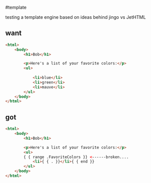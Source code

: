 #template

testing a template engine based on ideas behind jingo vs JetHTML


## want

```html
<html>
    <body>
        <h1>Bob</h1>

        <p>Here's a list of your favorite colors:</p>
        <ul>
        
            <li>blue</li>
            <li>green</li>
            <li>mauve</li>
        </ul>
    </body>
</html>
```


## got

```html
<html>
    <body>
        <h1>Bob</h1>

        <p>Here's a list of your favorite colors:</p>
        <ul>
        { { range .FavoriteColors }} <------broken....
            <li>{ { . }}</li>{ { end }}
        </ul>
    </body>
</html>

```